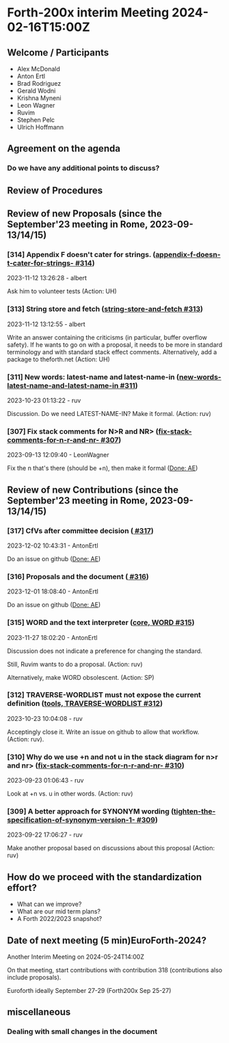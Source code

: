 # Forth-200x interim Meeting 2024-02-16T15:00Z

## Welcome / Participants

* Alex McDonald
* Anton Ertl
* Brad Rodriguez
* Gerald Wodni
* Krishna Myneni
* Leon Wagner
* Ruvim
* Stephen Pelc
* Ulrich Hoffmann


## Agreement on the agenda

### Do we have any additional points to discuss?

## Review of Procedures

## Review of new Proposals (since the September'23 meeting in Rome, 2023-09-13/14/15)

### [314] Appendix F doesn't cater for strings. ([appendix-f-doesn-t-cater-for-strings- #314](https://forth-standard.org/proposals/appendix-f-doesn-t-cater-for-strings-#contribution-314))
2023-11-12 13:26:28 - albert

Ask him to volunteer tests (Action: UH)

### [313] String store and fetch ([string-store-and-fetch #313](https://forth-standard.org/proposals/string-store-and-fetch#contribution-313))
2023-11-12 13:12:55 - albert

Write an answer containing the criticisms (in particular, buffer
overflow safety).  If he wants to go on with a proposal, it needs to be
more in standard terminology and with standard stack effect comments.
Alternatively, add a package to theforth.net (Action: UH)


### [311] New words: latest-name and latest-name-in ([new-words-latest-name-and-latest-name-in #311](https://forth-standard.org/proposals/new-words-latest-name-and-latest-name-in#contribution-311))
2023-10-23 01:13:22 - ruv

Discussion.  Do we need LATEST-NAME-IN?  Make it formal.   (Action: ruv)

### [307] Fix stack comments for N&gt;R and NR&gt; ([fix-stack-comments-for-n-r-and-nr- #307](https://forth-standard.org/proposals/fix-stack-comments-for-n-r-and-nr-#contribution-307))
2023-09-13 12:09:40 - LeonWagner

Fix the n that's there (should be +n), then make it formal ([Done: AE](https://forth-standard.org/proposals/fix-stack-comments-for-n-r-and-nr-?hideDiff#reply-1231))

## Review of new Contributions (since the September'23 meeting in Rome, 2023-09-13/14/15)

### [317] CfVs after committee decision ([ #317](https://forth-standard.org/meta-discussion#contribution-317))
2023-12-02 10:43:31 - AntonErtl

Do an issue on github ([Done: AE](https://github.com/GeraldWodni/forth-standard.org/issues/57))

### [316] Proposals and the document ([ #316](https://forth-standard.org/meta-discussion#contribution-316))
2023-12-01 18:08:40 - AntonErtl

Do an issue on github ([Done: AE](https://github.com/GeraldWodni/forth-standard.org/issues/56))

### [315] WORD and the text interpreter ([core, WORD #315](https://forth-standard.org/standard/core/WORD#contribution-315))
2023-11-27 18:02:20 - AntonErtl

Discussion does not indicate a preference for changing the standard.

Still, Ruvim wants to do a proposal.  (Action: ruv)

Alternatively, make WORD obsolescent.  (Action: SP)

### [312] TRAVERSE-WORDLIST must not expose the current definition ([tools, TRAVERSE-WORDLIST #312](https://forth-standard.org/standard/tools/TRAVERSE-WORDLIST#contribution-312))
2023-10-23 10:04:08 - ruv

Acceptingly close it.  Write an issue on github to allow that workflow.  (Action: ruv).

### [310] Why do we use +n and not u in the stack diagram for n&gt;r and nr&gt; ([fix-stack-comments-for-n-r-and-nr- #310](https://forth-standard.org/proposals/fix-stack-comments-for-n-r-and-nr-#contribution-310))
2023-09-23 01:06:43 - ruv

Look at +n vs. u in other words.  (Action: ruv)

### [309] A better approach for SYNONYM wording ([tighten-the-specification-of-synonym-version-1- #309](https://forth-standard.org/proposals/tighten-the-specification-of-synonym-version-1-#contribution-309))
2023-09-22 17:06:27 - ruv

Make another proposal based on discussions about this proposal (Action: ruv)

## How do we proceed with the standardization effort?
  * What can we improve?
  * What are our mid term plans?
  * A Forth 2022/2023 snapshot?

## Date of next meeting (5 min)EuroForth-2024?

Another Interim Meeting on 2024-05-24T14:00Z

On that meeting, start contributions with contribution 318
(contributions also include proposals).

Euroforth ideally September 27-29 (Forth200x Sep 25-27)

## miscellaneous

### Dealing with small changes in the document
